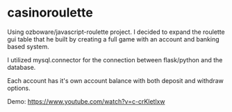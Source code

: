 # casinoroulette

Using ozboware/javascript-roulette project. I decided to expand the roulette gui table that he built by creating a full game with an account and banking based system.

I utilized mysql.connector for the connection between flask/python and the database. 

Each account has it's own account balance with both deposit and withdraw options. 

Demo: https://www.youtube.com/watch?v=c-crKletlxw
